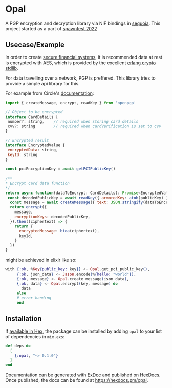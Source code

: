 # Opal

A PGP encryption and decryption library via NIF bindings in [sequoia](https://crates.io/crates/sequoia-openpgp). 
This project started as a part of [spawnfest 2022](https://github.com/spawnfest/opal)

## Usecase/Example

In order to create [secure financial systems]((https://www.precisely.com/blog/data-security/pci-compliance-standards-pci-dss)),
it is recommended data at rest is encrypted with AES, which is provided by the excellent
 [erlang crypto stdlib](https://www.erlang.org/doc/man/crypto.html#crypto_one_time_aead-6).

For data travelling over a network, PGP is preffered. This library tries to provide a simple api library for this.

For example from Circle's [documentation](https://developers.circle.com/docs/accept-card-payments-online):

```javascript
import { createMessage, encrypt, readKey } from 'openpgp'

// Object to be encrypted
interface CardDetails {
 number?: string,    // required when storing card details
 cvv?: string        // required when cardVerification is set to cvv
}

// Encrypted result
interface EncryptedValue {
 encryptedData: string,
 keyId: string
}
 
const pciEncryptionKey = await getPCIPublicKey()
 
/**
* Encrypt card data function
*/
return async function(dataToEncrypt: CardDetails): Promise<EncryptedValue> {
 const decodedPublicKey = await readKey({ armoredKey: atob(publicKey) })
  const message = await createMessage({ text: JSON.stringify(dataToEncrypt) })
  return encrypt({
    message,
    encryptionKeys: decodedPublicKey,
  }).then((ciphertext) => {
    return {
      encryptedMessage: btoa(ciphertext),
      keyId,
    }
  })
}
```

might be achieved in elixir like so:

```elixir
with {:ok, %Key{public_key: key}} <- Opal.get_pci_public_key(), 
     {:ok, json_data} <- Jason.encode(%{hello: "world"}),
     {:ok, message} <- Opal.create_message(json_data),
     {:ok, data} <- Opal.encrypt(key, message) do
       data
     else
     # error handing
     end
```

## Installation

If [available in Hex](https://hex.pm/docs/publish), the package can be installed
by adding `opal` to your list of dependencies in `mix.exs`:

```elixir
def deps do
  [
    {:opal, "~> 0.1.0"}
  ]
end
```

Documentation can be generated with [ExDoc](https://github.com/elixir-lang/ex_doc)
and published on [HexDocs](https://hexdocs.pm). Once published, the docs can
be found at <https://hexdocs.pm/opal>.
